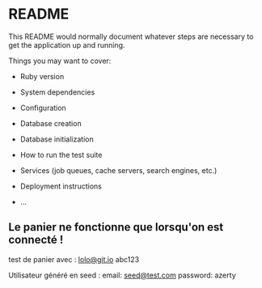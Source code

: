 # README

This README would normally document whatever steps are necessary to get the
application up and running.

Things you may want to cover:

* Ruby version

* System dependencies

* Configuration

* Database creation

* Database initialization

* How to run the test suite

* Services (job queues, cache servers, search engines, etc.)

* Deployment instructions

* ...

## Le panier ne fonctionne que lorsqu'on est connecté !
test de panier avec :
lolo@git.io
abc123

Utilisateur généré en seed : 
email: seed@test.com
password: azerty